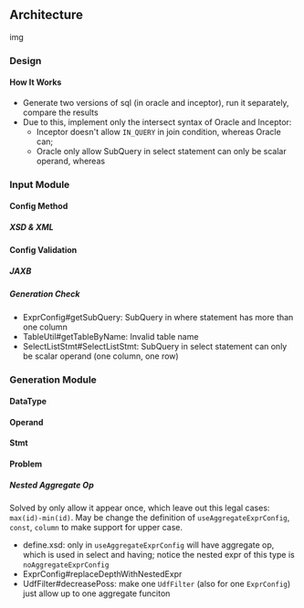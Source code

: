 
## Architecture
img
### Design
#### How It Works
 - Generate two versions of sql (in oracle and inceptor), run it separately, compare the results
 - Due to this, implement only the intersect syntax of Oracle and Inceptor:
   - Inceptor doesn't allow `IN_QUERY` in join condition, whereas Oracle can;
   - Oracle only allow SubQuery in select statement can only be scalar operand, whereas  
### Input Module
#### Config Method
##### XSD & XML

#### Config Validation
##### JAXB
##### Generation Check

- ExprConfig#getSubQuery: SubQuery in where statement has more than one column
- TableUtil#getTableByName: Invalid table name
- SelectListStmt#SelectListStmt: SubQuery in select statement can only be scalar operand (one column, one row)

### Generation Module
#### DataType
#### Operand
#### Stmt


#### Problem
##### Nested Aggregate Op
Solved by only allow it appear once, which leave out this legal cases: `max(id)-min(id)`.
May be change the definition of `useAggregateExprConfig`, `const`, `column` to make support for upper case.

- define.xsd: only in `useAggregateExprConfig` will have aggregate op, which is used in select and having; notice the nested expr of this type is `noAggregateExprConfig`
- ExprConfig#replaceDepthWithNestedExpr
- UdfFilter#decreasePoss: make one `UdfFilter` (also for one `ExprConfig`) just allow up to one aggregate funciton